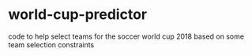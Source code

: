 # world-cup-predictor
code to help select teams for the soccer world cup 2018 based on some team selection constraints
